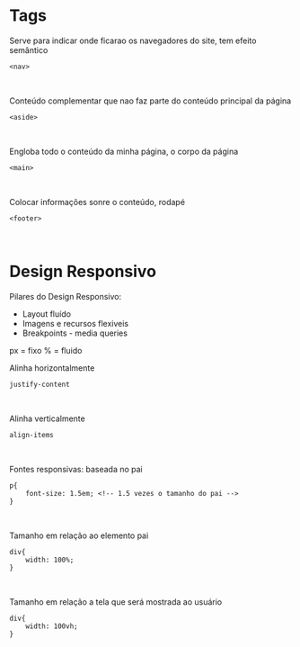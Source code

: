 <h1>Tags</h1>

Serve para indicar onde ficarao os navegadores do site, tem efeito semântico
```
<nav>
```
<br>

Conteúdo complementar que nao faz parte do conteúdo principal da página
```
<aside>
```
<br>

Engloba todo o conteúdo da minha página, o corpo da página
```
<main>
```
<br>

Colocar informações sonre o conteúdo, rodapé
```
<footer>
```
<br>

<h1>Design Responsivo</h1>

Pilares do Design Responsivo:
<ul>
    <li>Layout fluído</li>
    <li>Imagens e recursos flexiveis</li>
    <li>Breakpoints - media queries</li>
</ul>

<p>
px = fixo
% = fluido
</p>

Alinha horizontalmente
```
justify-content
```
<br>

Alinha verticalmente
```
align-items
```
<br>

Fontes responsivas: baseada no pai
```
p{
    font-size: 1.5em; <!-- 1.5 vezes o tamanho do pai -->
}
```
<br>

Tamanho em relação ao elemento pai
```
div{
    width: 100%;
}
```
<br>

Tamanho em relação a tela que será mostrada ao usuário
```
div{
    width: 100vh;
}
```
<br>
